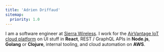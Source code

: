 ```yaml
---
title: 'Adrien Driffaud'
sitemap:
  priority: 1.0
---
```


I am a software engineer at [Sierra Wireless](https://www.sierrawireless.com). I work for the [AirVantage IoT cloud platform](https://www.sierrawireless.com/products-and-solutions/sims-connectivity-and-cloud-services/iot-cloud-platform/) on UI stuff in **React**, REST / GraphQL APIs in **Node.js**, **Golang** or **Clojure**, internal tooling, and cloud automation on **AWS**.
